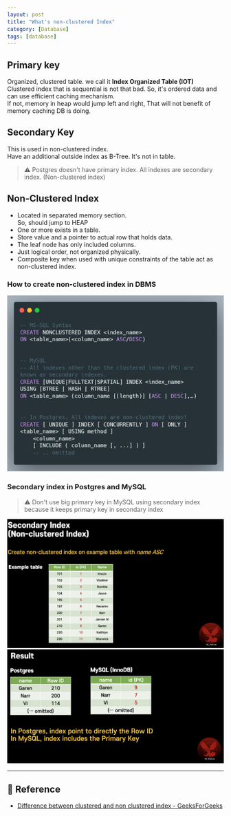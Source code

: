 ```yaml
---
layout: post
title: "What's non-clustered Index"
category: [Database]
tags: [database]
---
```


## Primary key
Organized, clustered table. we call it **Index Organized Table (IOT)** \
Clustered index that is sequential is not that bad. So, it's ordered data and can use efficient caching mechanism. \
If not, memory in heap would jump left and right, That will not benefit of memory caching DB is doing.

## Secondary Key
This is used in non-clustered index. \
Have an additional outside index as B-Tree. It's not in table.

> ⚠️ Postgres doesn't have primary index. All indexes are secondary index. (Non-clustered index)


## Non-Clustered Index
- Located in separated memory section. \
  So, should jump to HEAP
- One or more exists in a table.
- Store value and a pointer to actual row that holds data.
- The leaf node has only included columns.
- Just logical order, not organized physically.
- Composite key when used with unique constraints of the table act as non-clustered index.

### How to create non-clustered index in DBMS
![Syntax](/assets/img/index/non_clustered_index_syntax.png)


### Secondary index in Postgres and MySQL

> ⚠️ Don't use big primary key in MySQL using secondary index because it keeps primary key in secondary index

![Secondary index result](/assets/img/index/secondary_index_create_example.png)
![Secondary index create](/assets/img/index/secondray_index_create_result.png)


---

## 🔗 Reference
- [Difference between clustered and non clustered index - GeeksForGeeks](https://www.geeksforgeeks.org/difference-between-clustered-and-non-clustered-index/?ref=rp)
